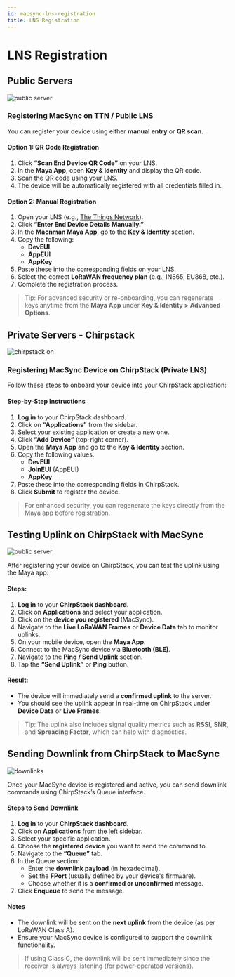 ```yaml
---
id: macsync-lns-registration
title: LNS Registration
---
```


# LNS Registration 

## Public Servers

![public server](/img/lorawan/ttn_registration.webp)

### Registering MacSync on TTN / Public LNS

You can register your device using either **manual entry** or **QR scan**.

#### Option 1: QR Code Registration

1. Click **“Scan End Device QR Code”** on your LNS.
2. In the **Maya App**, open **Key & Identity** and display the QR code.
3. Scan the QR code using your LNS.
4. The device will be automatically registered with all credentials filled in.  

#### Option 2: Manual Registration

1. Open your LNS (e.g., [The Things Network](https://www.thethingsnetwork.org/)).
2. Click **“Enter End Device Details Manually.”**
3. In the **Macnman Maya App**, go to the **Key & Identity** section.
4. Copy the following:
   - **DevEUI**
   - **AppEUI**
   - **AppKey**
5. Paste these into the corresponding fields on your LNS.
6. Select the correct **LoRaWAN frequency plan** (e.g., IN865, EU868, etc.).
7. Complete the registration process.

> Tip: For advanced security or re-onboarding, you can regenerate keys anytime from the **Maya App** under **Key & Identity > Advanced Options**.

<div class="faint-line"></div>

## Private Servers - Chirpstack

![chirpstack on](/img/lorawan/private_chirpstack_one.webp)

### Registering MacSync Device on ChirpStack (Private LNS)

Follow these steps to onboard your device into your ChirpStack application:

#### Step-by-Step Instructions

1. **Log in** to your ChirpStack dashboard.
2. Click on **“Applications”** from the sidebar.
3. Select your existing application or create a new one.
4. Click **“Add Device”** (top-right corner).
5. Open the **Maya App** and go to the **Key & Identity** section.
6. Copy the following values:
   - **DevEUI**
   - **JoinEUI** (AppEUI)
   - **AppKey**
7. Paste these into the corresponding fields in ChirpStack.
8. Click **Submit** to register the device.

> For enhanced security, you can regenerate the keys directly from the Maya app before registration.

## Testing Uplink on ChirpStack with MacSync

![public server](/img/lorawan/chipstacktwopchipstacktwo.webp)

After registering your device on ChirpStack, you can test the uplink using the Maya app:

#### Steps:

1. **Log in** to your **ChirpStack dashboard**.
2. Click on **Applications** and select your application.
3. Click on the **device you registered** (MacSync).
4. Navigate to the **Live LoRaWAN Frames** or **Device Data** tab to monitor uplinks.
5. On your mobile device, open the **Maya App**.
6. Connect to the MacSync device via **Bluetooth (BLE)**.
7. Navigate to the **Ping / Send Uplink** section.
8. Tap the **“Send Uplink”** or **Ping** button.

#### Result:

- The device will immediately send a **confirmed uplink** to the server.
- You should see the uplink appear in real-time on ChirpStack under **Device Data** or **Live Frames**.

> Tip: The uplink also includes signal quality metrics such as **RSSI**, **SNR**, and **Spreading Factor**, which can help with diagnostics.


## Sending Downlink from ChirpStack to MacSync

![downlinks](/img/lorawan/downlinks.webp)

Once your MacSync device is registered and active, you can send downlink commands using ChirpStack’s Queue interface.

#### Steps to Send Downlink

1. **Log in** to your **ChirpStack dashboard**.
2. Click on **Applications** from the left sidebar.
3. Select your specific application.
4. Choose the **registered device** you want to send the command to.
5. Navigate to the **“Queue”** tab.
6. In the Queue section:
   - Enter the **downlink payload** (in hexadecimal).
   - Set the **FPort** (usually defined by your device's firmware).
   - Choose whether it is a **confirmed or unconfirmed** message.
7. Click **Enqueue** to send the message.


#### Notes

- The downlink will be sent on the **next uplink** from the device (as per LoRaWAN Class A).
- Ensure your MacSync device is configured to support the downlink functionality.

> If using Class C, the downlink will be sent immediately since the receiver is always listening (for power-operated versions).